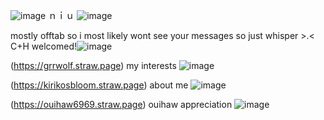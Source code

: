 ![image](https://pixels.crd.co/assets/images/gallery21/94808142.gif?v=99d3974e) ｎｉｕ ![image](https://pixels.crd.co/assets/images/gallery21/94808142.gif?v=99d3974e)


mostly offtab so i most likely wont see your messages so just whisper >.< C+H welcomed!![image](https://pixels.crd.co/assets/images/gallery16/c5de9d4e.gif?v=99d3974e)

(https://grrwolf.straw.page) my interests ![image](https://supplies.ju.mp/assets/images/tiny1/222cdbb1_original.gif?v=1c1ba870)

(https://kirikosbloom.straw.page) about me ![image](https://supplies.ju.mp/assets/images/tiny1/7405bc54_original.gif?v=1c1ba870)

(https://ouihaw6969.straw.page) ouihaw appreciation ![image](https://supplies.ju.mp/assets/images/gallery05/8ceedc8d.gif?v=1c1ba870)
